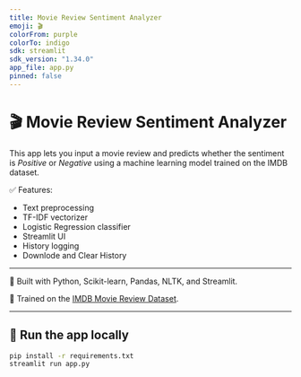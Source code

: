 ```yaml
---
title: Movie Review Sentiment Analyzer
emoji: 🎬
colorFrom: purple
colorTo: indigo
sdk: streamlit
sdk_version: "1.34.0"
app_file: app.py
pinned: false
---
```


# 🎬 Movie Review Sentiment Analyzer

This app lets you input a movie review and predicts whether the sentiment is *Positive* or *Negative* using a machine learning model trained on the IMDB dataset.

✅ Features:
- Text preprocessing
- TF-IDF vectorizer
- Logistic Regression classifier
- Streamlit UI
- History logging
- Downlode and Clear History

---

📍 Built with Python, Scikit-learn, Pandas, NLTK, and Streamlit.

🧠 Trained on the [IMDB Movie Review Dataset](https://ai.stanford.edu/~amaas/data/sentiment/).

---

## 🚀 Run the app locally

```bash
pip install -r requirements.txt
streamlit run app.py
